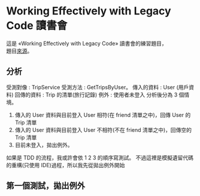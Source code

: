 ﻿# Working Effectively with Legacy Code 讀書會

這是 «Working Effectively with Legacy Code» 讀書會的練習題目，  
題目[來源](https://github.com/sandromancuso/trip-service-kata)。


## 分析

受測對像 : TripService 受測方法 : GetTripsByUser。
傳入的資料 : User (用戶資料)
回傳的資料 : Trip 的清單(旅行記錄)
例外 : 使用者未登入
分析後分為 3 個情境。

1. 傳入的 User 資料與目前登入 User 相符(在 friend 清單之中)，回傳 User 的 Trip 清單
2. 傳入的 User 資料與目前登入 User 不相符(不在 friend 清單之中)，回傳空的 Trip 清單
3. 目前未登入，拋出例外。

如果是 TDD 的流程，我或許會依 1 2 3 的順序寫測試。
不過這裡是模擬遺留代碼的重構(只使用 IDE)過程，所以我先從拋出例外開始

## 第一個測試，拋出例外

